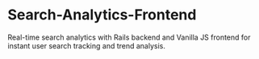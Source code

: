 # Search-Analytics-Frontend
Real-time search analytics with Rails backend and Vanilla JS frontend for instant user search tracking and trend analysis.
